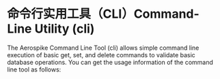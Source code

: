 # 命令行实用工具（CLI）Command-Line Utility (cli)
The Aerospike Command Line Tool (cli) allows simple command line execution of basic get, set, and delete commands to validate basic database operations. You can get the usage information of the command line tool as follows:


